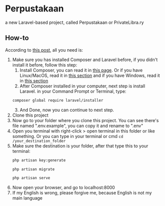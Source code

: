 # Perpustakaan
a new Laravel-based project, called Perpustakaan or PrivateLibra.ry

## How-to
According to [this post](https://stackoverflow.com/questions/38602321/cloning-laravel-project-from-github), all you need is:

1. Make sure you has installed Composer and Laravel before, if you didn't install it before, follow this step:
    1. Install Composer, you can read it in [this page](https://getcomposer.org/doc/00-intro.md).
Or if you have Linux/MacOS, read it in [this section](https://getcomposer.org/doc/00-intro.md#installation-linux-unix-macos)
and if you have Windows, read it in [this section](https://getcomposer.org/doc/00-intro.md#installation-windows)
    2.  After Composer installed in your computer, next step is install Laravel. in your Command Prompt or Terminal, type:
    ```bash
    composer global require laravel/installer
    ```
    3. And Done, now you can continue to next step.
2. Clone this project
3. Now go to your folder where you clone this project. You can see there's file named ".env.example", you can copy it and rename to ".env"
4. Open you terminal with right-click > open terminal in this folder or like something. Or you can type in your terminal or cmd `cd /your_destination_folder`
5. Make sure the destination is your folder, after that type this to your terminal:
     ```bash
    php artisan key:generate
    ```
     ```bash
    php artisan migrate
    ```
     ```bash
    php artisan serve
    ```
6. Now open your browser, and go to localhost:8000
7. If my English is wrong, please forgive me, because English is not my main language
